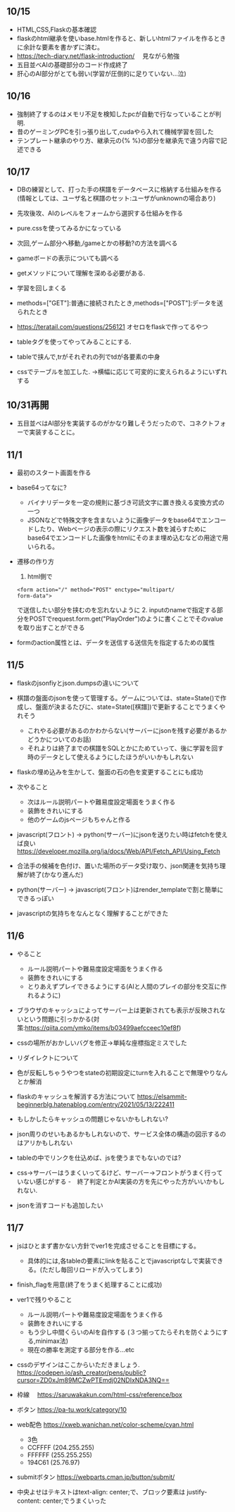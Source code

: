 ## 10/15
- HTML,CSS,Flaskの基本確認
- flaskのhtml継承を使いbase.htmlを作ると、新しいhtmlファイルを作るときに余計な要素を書かずに済む。
- https://tech-diary.net/flask-introduction/ 　見ながら勉強
- 五目並べAIの基礎部分のコード作成終了
- 肝心のAI部分がとても弱い(学習が圧倒的に足りていない...泣)

## 10/16
- 強制終了するのはメモリ不足を検知したpcが自動で行なっていることが判明.
- 昔のゲーミングPCを引っ張り出して,cudaやら入れて機械学習を回した
- テンプレート継承のやり方、継承元の{% %}の部分を継承先で違う内容で記述できる

## 10/17
- DBの練習として、打った手の棋譜をデータベースに格納する仕組みを作る
(情報としては、ユーザ名と棋譜のセット:ユーザがunknownの場合あり)

- 先攻後攻、AIのレベルをフォームから選択する仕組みを作る
- pure.cssを使ってみるかになっている

- 次回,ゲーム部分へ移動,/gameとかの移動?の方法を調べる
- gameボードの表示についても調べる
- getメソッドについて理解を深める必要がある.
- 学習を回しまくる
- methods=["GET"]:普通に接続されたとき,methods=["POST"]:データを送られたとき
- https://teratail.com/questions/256121 オセロをflaskで作ってるやつ
- tableタグを使ってやってみることにする.
- tableで挟んで,trがそれぞれの列でtdが各要素の中身
- cssでテーブルを加工した. ->横幅に応じて可変的に変えられるようにいずれする

## 10/31再開
- 五目並べはAI部分を実装するのがかなり難しそうだったので、コネクトフォーで実装することに。

## 11/1
- 最初のスタート画面を作る

- base64ってなに?
    - バイナリデータを一定の規則に基づき可読文字に置き換える変換方式の一つ
    - JSONなどで特殊文字を含まないように画像データをbase64でエンコードしたり、Webページの表示の際にリクエスト数を減らすためにbase64でエンコードした画像をhtmlにそのまま埋め込むなどの用途で用いられる。

- 遷移の作り方
    1. html側で
    ```
    <form action="/" method="POST" enctype="multipart/
    form-data">
    ```
    で送信したい部分を挟むのを忘れないように
    2. inputのnameで指定する部分をPOSTでrequest.form.get("PlayOrder")のように書くことでそのvalueを取り出すことができる

- formのaction属性とは、データを送信する送信先を指定するための属性

## 11/5
- flaskのjsonfiyとjson.dumpsの違いについて
- 棋譜の盤面のjsonを使って管理する。ゲームについては、state=State()で作成し、盤面が決まるたびに、state=State([棋譜])で更新することでうまくやれそう
    - これやる必要があるのかわからない(サーバーにjsonを残す必要があるかどうかについてのお話)
    - それよりは終了までの棋譜をSQLとかにためていって、後に学習を回す時のデータとして使えるようにしたほうがいいかもしれない
- flaskの埋め込みを生かして、盤面の石の色を変更することにも成功
- 次やること
    - 次はルール説明パートや難易度設定場面をうまく作る
    - 装飾をきれいにする
    - 他のゲームのjsページもちゃんと作る

- javascript(フロント) → python(サーバー)にjsonを送りたい時はfetchを使えば良い　https://developer.mozilla.org/ja/docs/Web/API/Fetch_API/Using_Fetch

- 合法手の候補を色付け、置いた場所のデータ受け取り、json関連を気持ち理解が終了(かなり進んだ)
- python(サーバー) → javascript(フロント)はrender_templateで割と簡単にできるっぽい
- javascriptの気持ちをなんとなく理解することができた

## 11/6
- やること
    - ルール説明パートや難易度設定場面をうまく作る
    - 装飾をきれいにする
    - とりあえずプレイできるようにする(AIと人間のプレイの部分を交互に作れるように)

- ブラウザのキャッシュによってサーバー上は更新されても表示が反映されないという問題に引っかかる(対策:https://qiita.com/ymko/items/b03499aefcceec10ef8f)

- cssの場所がおかしいバグを修正→単純な座標指定ミスでした
- リダイレクトについて
- 色が反転しちゃうやつをstateの初期設定にturnを入れることで無理やりなんとか解消
- flaskのキャッシュを解消する方法について
https://elsammit-beginnerblg.hatenablog.com/entry/2021/05/13/222411

- もしかしたらキャッシュの問題じゃないかもしれない?
- json周りのせいもあるかもしれないので、サービス全体の構造の図示するのはアリかもしれない
- tableの中でリンクを仕込めば、jsを使うまでもないのでは?
- css→サーバーはうまくいってるけど、サーバー→フロントがうまく行っていない感じがする
-　終了判定とかAI実装の方を先にやった方がいいかもしれない.
- jsonを消すコードも追加したい

## 11/7
- jsはひとまず書かない方針でver1を完成させることを目標にする。
    - 具体的には,各tableの要素にlinkを貼ることでjavascriptなしで実装できる。(ただし毎回リロードが入ってしまう)

- finish_flagを用意(終了をうまく処理することに成功)

- ver1で残りやること
    - ルール説明パートや難易度設定場面をうまく作る 
    - 装飾をきれいにする
    - もう少し中間くらいのAIを自作する
    (３つ揃ってたらそれを防ぐようにする,minimax法)
    - 現在の勝率を測定する部分を作る...etc

- cssのデザインはここからいただきましょう. 
https://codepen.io/ash_creator/pens/public?cursor=ZD0xJm89MCZwPTEmdj02NDIxNDA3NQ==

- 枠線　
https://saruwakakun.com/html-css/reference/box

- ボタン
https://pa-tu.work/category/10

- web配色
https://xweb.wanichan.net/color-scheme/cyan.html
    - 3色
    - CCFFFF (204.255.255)
    - FFFFFF (255.255.255)
    - 194C61 (25.76.97)

- submitボタン
https://webparts.cman.jp/button/submit/

- 中央よせはテキストはtext-align: center;で、ブロック要素は    justify-content: center;でうまくいった




